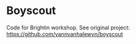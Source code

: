 # Boyscout

Code for Brightin workshop. See original project: https://github.com/yannvanhalewyn/boyscout

